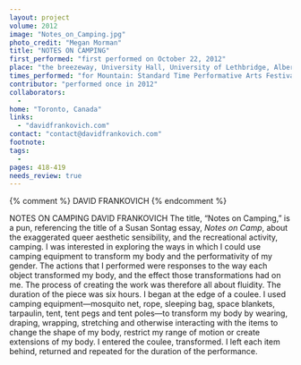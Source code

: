 ```yaml
---
layout: project
volume: 2012
image: "Notes_on_Camping.jpg"
photo_credit: "Megan Morman"
title: "NOTES ON CAMPING"
first_performed: "first performed on October 22, 2012"
place: "the breezeway, University Hall, University of Lethbridge, Alberta, Canada"
times_performed: "for Mountain: Standard Time Performative Arts Festival"
contributor: "performed once in 2012"
collaborators: 
  - 
home: "Toronto, Canada"
links: 
  - "davidfrankovich.com"
contact: "contact@davidfrankovich.com"
footnote: 
tags: 
  - 
pages: 418-419
needs_review: true
---
```


{% comment %} 
DAVID FRANKOVICH
{% endcomment %}

 NOTES ON CAMPING 
 DAVID FRANKOVICH 
 The title, “Notes on Camping,” is a pun, referencing the title of a Susan Sontag essay, <em>Notes on Camp</em>, about the exaggerated queer aesthetic sensibility, and the recreational activity, camping. I was interested in exploring the ways in which I could use camping equipment to transform my body and the performativity of my gender. The actions that I performed were responses to the way each object transformed my body, and the effect those transformations had on me. The process of creating the work was therefore all about fluidity. The duration of the piece was six hours. 
 I began at the edge of a coulee. I used camping equipment—mosquito net, rope, sleeping bag, space blankets, tarpaulin, tent, tent pegs and tent poles—to transform my body by wearing, draping, wrapping, stretching and otherwise interacting with the items to change the shape of my body, restrict my range of motion or create extensions of my body. I entered the coulee, transformed. I left each item behind, returned and repeated for the duration of the performance. 

